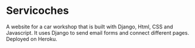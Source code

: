 # Servicoches
A website for a car workshop that is built with Django, Html, CSS and Javascript. It uses Django to send email forms and connect different pages. 
Deployed on Heroku.
